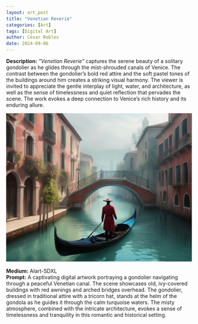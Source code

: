 ```yaml
---
layout: art_post
title: "Venetian Reverie"
categories: [Art]
tags: [Digital Art]
author: César Robles
date: 2024-09-06
---
```

**Description:** *“Venetian Reverie”* captures the serene beauty of a solitary gondolier as he glides through the mist-shrouded canals of Venice. The contrast between the gondolier’s bold red attire and the soft pastel tones of the buildings around him creates a striking visual harmony. The viewer is invited to appreciate the gentle interplay of light, water, and architecture, as well as the sense of timelessness and quiet reflection that pervades the scene. The work evokes a deep connection to Venice’s rich history and its enduring allure.

![Venetian Reverie](/imag/digital_art/venetian_reverie.jpg)

**Medium:** AIart-SDXL\
**Prompt:** A captivating digital artwork portraying a gondolier navigating through a peaceful Venetian canal. The scene showcases old, ivy-covered buildings with red awnings and arched bridges overhead. The gondolier, dressed in traditional attire with a tricorn hat, stands at the helm of the gondola as he guides it through the calm turquoise waters. The misty atmosphere, combined with the intricate architecture, evokes a sense of timelessness and tranquility in this romantic and historical setting.
